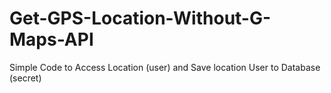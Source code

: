 # Get-GPS-Location-Without-G-Maps-API
Simple Code to Access Location (user)  and Save location User to Database (secret)
